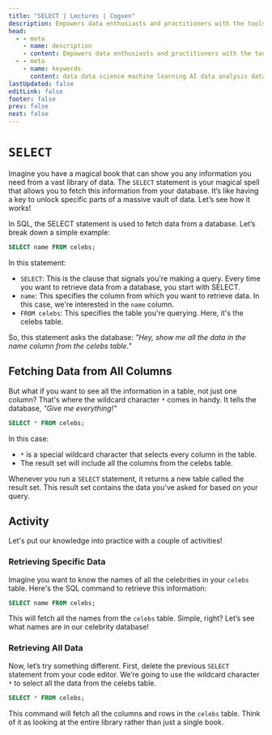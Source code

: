 ```yaml
---
title: "SELECT | Lectures | Cogxen"
description: Empowers data enthusiasts and practitioners with the tools and knowledge to unlock the potential of data.
head:
  - - meta
    - name: description
    - content: Empowers data enthusiasts and practitioners with the tools and knowledge to unlock the potential of data.
  - - meta
    - name: keywords
      content: data data science machine learning AI data analysis data-driven data enthusiasts data practitioners
lastUpdated: false
editLink: false
footer: false
prev: false
next: false
---
```


# `SELECT`

Imagine you have a magical book that can show you any information you need from a vast library of data. The `SELECT` statement is your magical spell that allows you to fetch this information from your database. It’s like having a key to unlock specific parts of a massive vault of data. Let’s see how it works!

In SQL, the SELECT statement is used to fetch data from a database. Let’s break down a simple example:

```sql :line-numbers
SELECT name FROM celebs;
```

In this statement:

- `SELECT`: This is the clause that signals you're making a query. Every time you want to retrieve data from a database, you start with SELECT.
- `name`: This specifies the column from which you want to retrieve data. In this case, we're interested in the `name` column.
- `FROM celebs`: This specifies the table you're querying. Here, it's the celebs table.

So, this statement asks the database: _"Hey, show me all the data in the name column from the celebs table."_

## Fetching Data from All Columns

But what if you want to see all the information in a table, not just one column? That's where the wildcard character `*` comes in handy. It tells the database, _"Give me everything!"_

```sql :line-numbers
SELECT * FROM celebs;
```

In this case:

- `*` is a special wildcard character that selects every column in the table.
- The result set will include all the columns from the celebs table.

Whenever you run a `SELECT` statement, it returns a new table called the result set. This result set contains the data you've asked for based on your query.

## Activity

Let's put our knowledge into practice with a couple of activities!

### Retrieving Specific Data

Imagine you want to know the names of all the celebrities in your `celebs` table. Here's the SQL command to retrieve this information:

```sql :line-numbers
SELECT name FROM celebs;
```

This will fetch all the names from the `celebs` table. Simple, right? Let’s see what names are in our celebrity database!

<!--@include: ../../_includes/tables/query-results-from-select.md-->

### Retrieving All Data

Now, let’s try something different. First, delete the previous `SELECT` statement from your code editor. We’re going to use the wildcard character `*` to select all the data from the celebs table.

```sql :line-numbers
SELECT * FROM celebs;
```

This command will fetch all the columns and rows in the `celebs` table. Think of it as looking at the entire library rather than just a single book.

<!--@include: ../../_includes/tables/query-results-from-rdb.md-->
